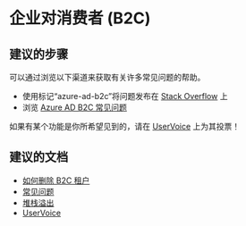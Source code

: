  <properties
    pageTitle="Business to Consumer (B2C)"
    description="企业对消费者 (B2C)"
    service="microsoft.azureactivedirectory"
    resource="b2cDirectories"
    authors="parakhj"
    displayOrder=""
    selfHelpType="generic"
    supportTopicIds="32416703"
    resourceTags=""
    productPesIds="14785"
    cloudEnvironments="public"
/>


# <a name="business-to-consumer-b2c"></a>企业对消费者 (B2C)

## <a name="recommended-steps"></a>**建议的步骤**

可以通过浏览以下渠道来获取有关许多常见问题的帮助。

* 使用标记“azure-ad-b2c”将问题发布在 [Stack Overflow](http://stackoverflow.com/questions/tagged/azure-ad-b2c) 上
* 浏览 [Azure AD B2C 常见问题](https://docs.microsoft.com/azure/active-directory-b2c/active-directory-b2c-faqs)

如果有某个功能是你所希望见到的，请在 [UserVoice](https://feedback.azure.com/forums/169401-azure-active-directory/category/160596-b2c) 上为其投票！

## <a name="recommended-documents"></a>**建议的文档**

* [如何删除 B2C 租户](https://support.microsoft.com/help/3112170/-cannot-delete-error-when-you-try-to-delete-a-b2c-directory-in-azure-ad)
* [常见问题](https://docs.microsoft.com/azure/active-directory-b2c/active-directory-b2c-faqs)
* [堆栈溢出](http://stackoverflow.com/questions/tagged/azure-ad-b2c)
* [UserVoice](https://feedback.azure.com/forums/169401-azure-active-directory/category/160596-b2c)

